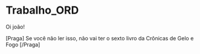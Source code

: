 # Trabalho_ORD
Oi joão!

[Praga]
Se você não ler isso, não vai ter o sexto livro da Crônicas de Gelo e Fogo
[/Praga]


